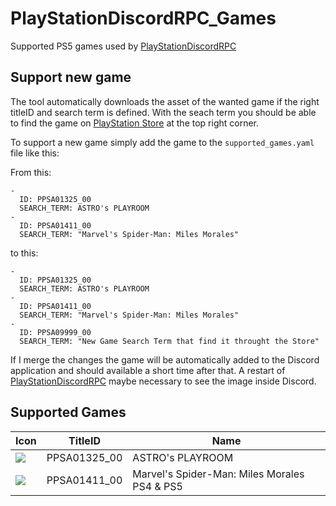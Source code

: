 # PlayStationDiscordRPC_Games
Supported PS5 games used by [PlayStationDiscordRPC](https://github.com/flok/PlayStationDiscordRPC)

## Support new game

The tool automatically downloads the asset of the wanted game if the right titleID and search term is defined. With the seach term you should be able to find the game on [PlayStation Store](https://store.playstation.com/en-us/pages/latest) at the top right corner.

To support a new game simply add the game to the `supported_games.yaml` file like this:

From this:
```
-
  ID: PPSA01325_00
  SEARCH_TERM: ASTRO's PLAYROOM
-
  ID: PPSA01411_00
  SEARCH_TERM: "Marvel's Spider-Man: Miles Morales"
```

to this:

```
-
  ID: PPSA01325_00
  SEARCH_TERM: ASTRO's PLAYROOM
-
  ID: PPSA01411_00
  SEARCH_TERM: "Marvel's Spider-Man: Miles Morales"
-
  ID: PPSA09999_00
  SEARCH_TERM: "New Game Search Term that find it throught the Store"

```

If I merge the changes the game will be automatically added to the Discord application and should available a short time after that. A restart of [PlayStationDiscordRPC](https://github.com/flok/PlayStationDiscordRPC) maybe necessary to see the image inside Discord.

## Supported Games

|                                                Icon                                                |  TitleID   |                    Name                    |
|----------------------------------------------------------------------------------------------------|------------|--------------------------------------------|
|<img src="https://image.api.playstation.com/vulcan/ap/rnd/202010/2012/T3h5aafdjR8k7GJAG82832De.png">|PPSA01325_00|ASTRO's PLAYROOM                            |
|<img src="https://image.api.playstation.com/vulcan/ap/rnd/202008/1020/T45iRN1bhiWcJUzST6UFGBvO.png">|PPSA01411_00|Marvel's Spider-Man: Miles Morales PS4 & PS5|

